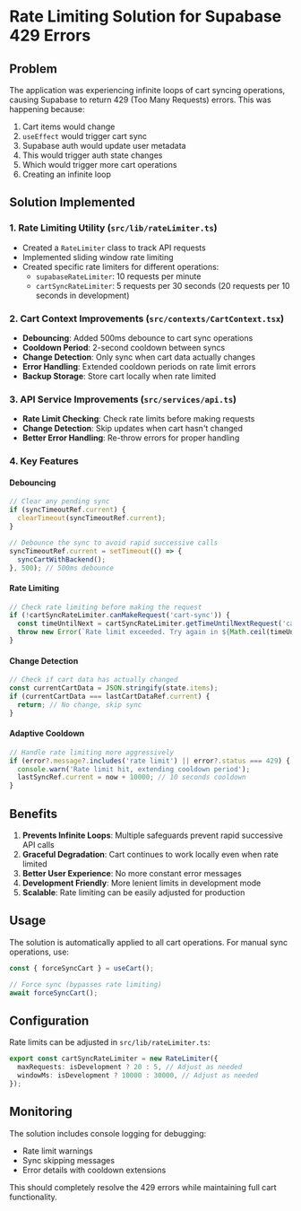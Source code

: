 # Rate Limiting Solution for Supabase 429 Errors

## Problem
The application was experiencing infinite loops of cart syncing operations, causing Supabase to return 429 (Too Many Requests) errors. This was happening because:

1. Cart items would change
2. `useEffect` would trigger cart sync
3. Supabase auth would update user metadata
4. This would trigger auth state changes
5. Which would trigger more cart operations
6. Creating an infinite loop

## Solution Implemented

### 1. Rate Limiting Utility (`src/lib/rateLimiter.ts`)
- Created a `RateLimiter` class to track API requests
- Implemented sliding window rate limiting
- Created specific rate limiters for different operations:
  - `supabaseRateLimiter`: 10 requests per minute
  - `cartSyncRateLimiter`: 5 requests per 30 seconds (20 requests per 10 seconds in development)

### 2. Cart Context Improvements (`src/contexts/CartContext.tsx`)
- **Debouncing**: Added 500ms debounce to cart sync operations
- **Cooldown Period**: 2-second cooldown between syncs
- **Change Detection**: Only sync when cart data actually changes
- **Error Handling**: Extended cooldown periods on rate limit errors
- **Backup Storage**: Store cart locally when rate limited

### 3. API Service Improvements (`src/services/api.ts`)
- **Rate Limit Checking**: Check rate limits before making requests
- **Change Detection**: Skip updates when cart hasn't changed
- **Better Error Handling**: Re-throw errors for proper handling

### 4. Key Features

#### Debouncing
```typescript
// Clear any pending sync
if (syncTimeoutRef.current) {
  clearTimeout(syncTimeoutRef.current);
}

// Debounce the sync to avoid rapid successive calls
syncTimeoutRef.current = setTimeout(() => {
  syncCartWithBackend();
}, 500); // 500ms debounce
```

#### Rate Limiting
```typescript
// Check rate limiting before making the request
if (!cartSyncRateLimiter.canMakeRequest('cart-sync')) {
  const timeUntilNext = cartSyncRateLimiter.getTimeUntilNextRequest('cart-sync');
  throw new Error(`Rate limit exceeded. Try again in ${Math.ceil(timeUntilNext / 1000)} seconds.`);
}
```

#### Change Detection
```typescript
// Check if cart data has actually changed
const currentCartData = JSON.stringify(state.items);
if (currentCartData === lastCartDataRef.current) {
  return; // No change, skip sync
}
```

#### Adaptive Cooldown
```typescript
// Handle rate limiting more aggressively
if (error?.message?.includes('rate limit') || error?.status === 429) {
  console.warn('Rate limit hit, extending cooldown period');
  lastSyncRef.current = now + 10000; // 10 seconds cooldown
}
```

## Benefits

1. **Prevents Infinite Loops**: Multiple safeguards prevent rapid successive API calls
2. **Graceful Degradation**: Cart continues to work locally even when rate limited
3. **Better User Experience**: No more constant error messages
4. **Development Friendly**: More lenient limits in development mode
5. **Scalable**: Rate limiting can be easily adjusted for production

## Usage

The solution is automatically applied to all cart operations. For manual sync operations, use:

```typescript
const { forceSyncCart } = useCart();

// Force sync (bypasses rate limiting)
await forceSyncCart();
```

## Configuration

Rate limits can be adjusted in `src/lib/rateLimiter.ts`:

```typescript
export const cartSyncRateLimiter = new RateLimiter({
  maxRequests: isDevelopment ? 20 : 5, // Adjust as needed
  windowMs: isDevelopment ? 10000 : 30000, // Adjust as needed
});
```

## Monitoring

The solution includes console logging for debugging:
- Rate limit warnings
- Sync skipping messages
- Error details with cooldown extensions

This should completely resolve the 429 errors while maintaining full cart functionality.
